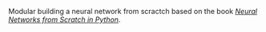 Modular building a neural network from scractch based on the book [*Neural Networks from Scratch in Python*](https://github.com/Sentdex/nnfs_book).
